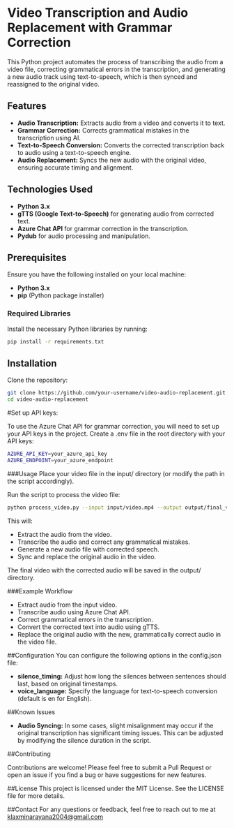 # Video Transcription and Audio Replacement with Grammar Correction

This Python project automates the process of transcribing the audio from a video file, correcting grammatical errors in the transcription, and generating a new audio track using text-to-speech, which is then synced and reassigned to the original video.

## Features

- **Audio Transcription:** Extracts audio from a video and converts it to text.
- **Grammar Correction:** Corrects grammatical mistakes in the transcription using AI.
- **Text-to-Speech Conversion:** Converts the corrected transcription back to audio using a text-to-speech engine.
- **Audio Replacement:** Syncs the new audio with the original video, ensuring accurate timing and alignment.

## Technologies Used

- **Python 3.x**
- **gTTS (Google Text-to-Speech)** for generating audio from corrected text.
- **Azure Chat API** for grammar correction in the transcription.
- **Pydub** for audio processing and manipulation.

## Prerequisites

Ensure you have the following installed on your local machine:

- **Python 3.x**
- **pip** (Python package installer)

### Required Libraries

Install the necessary Python libraries by running:

```bash
pip install -r requirements.txt
```


## Installation

Clone the repository:

```bash
git clone https://github.com/your-username/video-audio-replacement.git
cd video-audio-replacement
```
#Set up API keys:

To use the Azure Chat API for grammar correction, you will need to set up your API keys in the project.
Create a .env file in the root directory with your API keys:

```bash
AZURE_API_KEY=your_azure_api_key
AZURE_ENDPOINT=your_azure_endpoint
```
###Usage
Place your video file in the input/ directory (or modify the path in the script accordingly).

Run the script to process the video file:

```bash
python process_video.py --input input/video.mp4 --output output/final_video.mp4
```
This will:

- Extract the audio from the video.
- Transcribe the audio and correct any grammatical mistakes.
- Generate a new audio file with corrected speech.
- Sync and replace the original audio in the video.

The final video with the corrected audio will be saved in the output/ directory.

###Example Workflow

- Extract audio from the input video.
- Transcribe audio using Azure Chat API.
- Correct grammatical errors in the transcription.
- Convert the corrected text into audio using gTTS.
- Replace the original audio with the new, grammatically correct audio in the video file.

##Configuration
You can configure the following options in the config.json file:

- **silence_timing:** Adjust how long the silences between sentences should last, based on original timestamps.
- **voice_language:** Specify the language for text-to-speech conversion (default is en for English).

##Known Issues

- **Audio Syncing:** In some cases, slight misalignment may occur if the original transcription has significant timing issues. This can be adjusted by modifying the silence duration in the script.

##Contributing

Contributions are welcome! Please feel free to submit a Pull Request or open an issue if you find a bug or have suggestions for new features.

##License
This project is licensed under the MIT License. See the LICENSE file for more details.

##Contact
For any questions or feedback, feel free to reach out to me at klaxminarayana2004@gmail.com
